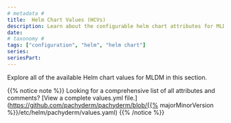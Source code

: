 ```yaml
---
# metadata # 
title:  Helm Chart Values (HCVs)
description: Learn about the configurable helm chart attributes for MLDM.
date: 
# taxonomy #
tags: ["configuration", "helm", "helm chart"]
series:
seriesPart:
---
```


Explore all of the available Helm chart values for MLDM in this section. 

{{% notice note %}}
Looking for a comprehensive list of all attributes and comments? [View a complete values.yml file.](https://github.com/pachyderm/pachyderm/blob/{{% majorMinorVersion %}}/etc/helm/pachyderm/values.yaml)
{{% /notice %}}

